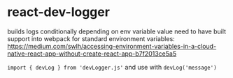 # react-dev-logger

builds logs conditionally depending on env variable value
need to have built support into webpack for standard environment variables:
https://medium.com/swlh/accessing-environment-variables-in-a-cloud-native-react-app-without-create-react-app-b7f2013ce5a5

`import { devLog } from 'devLogger.js'` and use with `devLog('message')`
